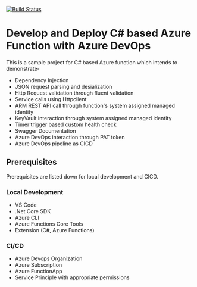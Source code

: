 [![Build Status](https://dev.azure.com/bahrinipun/demo-azurefunction/_apis/build/status/azurefunction-cicd?branchName=main)](https://dev.azure.com/bahrinipun/demo-azurefunction/_build/latest?definitionId=53&branchName=main)

# Develop and Deploy C# based Azure Function with Azure DevOps
This is a sample project for C# based Azure function which intends to demonstrate-
- Dependency Injection
- JSON request parsing and desialization
- Http Request validation through fluent validation
- Service calls using Httpclient
- ARM REST API call through function's system assigned managed identity
- KeyVault interaction through system assigned managed identity
- Timer trigger based custom health check
- Swagger Documentation
- Azure DevOps interaction through PAT token
- Azure DevOps pipeline as CICD 

## Prerequisites
Prerequisites are listed down for local development and CICD.

### Local Development
- VS Code
- .Net Core SDK
- Azure CLI
- Azure Functions Core Tools
- Extension (C#, Azure Functions)

### CI/CD
- Azure Devops Organization
- Azure Subscription
- Azure FunctionApp
- Service Principle with appropriate permissions 
